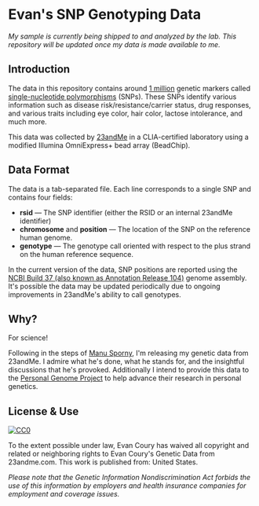 # Evan's SNP Genotyping Data

_My sample is currently being shipped to and analyzed by the lab. This repository will be updated once my data is made available to me._

## Introduction

The data in this repository contains around [1 million](http://snpedia.com/index.php?title=Category:On_chip_23andMe_v3) genetic markers called [single-nucleotide polymorphisms](http://en.wikipedia.org/wiki/Single-nucleotide_polymorphism) (SNPs). These SNPs identify various information such as disease risk/resistance/carrier status, drug responses, and various traits including eye color, hair color, lactose intolerance, and much more.

This data was collected by [23andMe](https://www.23andme.com/) in a CLIA-certified laboratory using a modified Illumina OmniExpress+ bead array (BeadChip).

## Data Format

The data is a tab-separated file. Each line corresponds to a single SNP and contains four fields:

* **rsid** — The SNP identifier (either the RSID or an internal 23andMe identifier)
* **chromosome** and **position** — The location of the SNP on the reference human genome.
* **genotype** — The genotype call oriented with respect to the plus strand on the human reference sequence.

In the current version of the data, SNP positions are reported using the [NCBI Build 37 (also known as Annotation Release 104)](http://www.ncbi.nlm.nih.gov/mapview/map_search.cgi?taxid=9606) genome assembly. It's possible the data may be updated periodically due to ongoing improvements in 23andMe's ability to call genotypes.

## Why?

For science!

Following in the steps of [Manu Sporny](http://manu.sporny.org/2011/public-domain-genome/), I'm releasing my genetic data from 23andMe. I admire what he's done, what he stands for, and the insightful discussions that he's provoked. Additionally I intend to provide this data to the [Personal Genome Project](http://www.personalgenomes.org/) to help advance their research in personal genetics.

## License & Use

[![CC0](http://i.creativecommons.org/p/zero/1.0/88x31.png)](http://creativecommons.org/publicdomain/zero/1.0/)

To the extent possible under law, Evan Coury has waived all copyright and related or neighboring rights to Evan Coury's Genetic Data from 23andme.com. This work is published from: United States. 

_Please note that the Genetic Information Nondiscrimination Act forbids the use of this information by employers and health insurance companies for employment and coverage issues._
